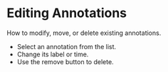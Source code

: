 # Editing Annotations

How to modify, move, or delete existing annotations.

- Select an annotation from the list.
- Change its label or time.
- Use the remove button to delete.
